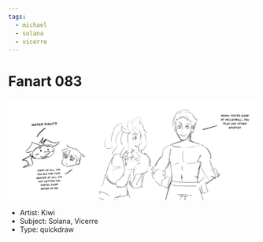 ```yaml
---
tags:
  - michael
  - solana
  - vicerre
---
```


# Fanart 083

<img src="assets/2025-06-05_fanimage-150.png">

- Artist: Kiwi
- Subject: Solana, Vicerre
- Type: quickdraw
